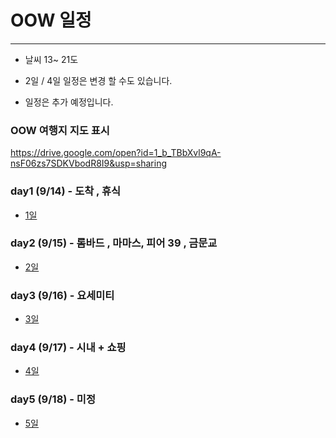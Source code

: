# OOW 일정
---
- 날씨 13~ 21도

- 2일 / 4일 일정은 변경 할 수도 있습니다.
- 일정은 추가 예정입니다.

### OOW 여행지 지도 표시
https://drive.google.com/open?id=1_b_TBbXvl9qA-nsF06zs7SDKVbodR8I9&usp=sharing

### day1 (9/14) - 도착 , 휴식
   - [1일](/day-1(9_14).md)

### day2 (9/15) - 롬바드 , 마마스, 피어 39 , 금문교 
   - [2일](/day-2(9_15).md)

### day3 (9/16) - 요세미티
   - [3일](/day-3(9_16).md)

### day4 (9/17) - 시내 + 쇼핑
   - [4일](/day-4(9_17).md)

### day5 (9/18) - 미정
   - [5일](/day-5(9_18).md)
